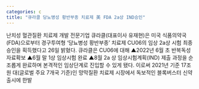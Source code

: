 ```yaml
---
categories: c
title: "큐라클 당뇨병성 황반부종 치료제 美 FDA 2a상 IND승인"
---
```

난치성 혈관질환 치료제 개발 전문기업 큐라클(대표이사 유재현)은 미국 식품의약국(FDA)으로부터 경구투여형 ‘당뇨병성 황반부종’ 치료제 CU06의 임상 2a상 시험 최종승인을 획득했다고 26일 밝혔다. 큐라클은 CU06에 대해 ▲2022년 6월 초 반복독성 자료확보 ▲6월 말 1상 임상시험 완료 ▲8월 2a 상 임상시험계획(IND) 제출 과정을 순조롭게 완료하며 본격적인 임상단계로 진입할 수 있게 됐다. 이로써 2021년 기준 17조 원 대(글로벌 주요 7개국 기준)인 망막질환 치료제 시장에서 독보적인 블록버스터 신약 출시에 한발